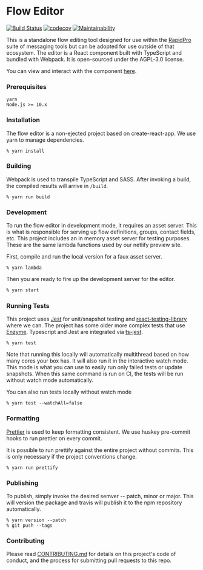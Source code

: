 # Flow Editor

[![Build Status](https://github.com/nyaruka/floweditor/workflows/Build/badge.svg)](https://github.com/nyaruka/floweditor/actions?workflow=Build)
[![codecov](https://codecov.io/gh/nyaruka/floweditor/branch/master/graph/badge.svg)](https://codecov.io/gh/nyaruka/floweditor)
[![Maintainability](https://api.codeclimate.com/v1/badges/c2200da1ba5a0176836e/maintainability)](https://codeclimate.com/github/nyaruka/floweditor/maintainability)

This is a standalone flow editing tool designed for use within the [RapidPro](https://github.com/rapidpro/rapidpro) suite of messaging tools but can be adopted for use outside of that ecosystem. The editor is a React component built with TypeScript and bundled with Webpack. It is open-sourced under the AGPL-3.0 license.

You can view and interact with the component [here](https://floweditor.nyaruka.com/).

### Prerequisites

```
yarn
Node.js >= 10.x
```

### Installation

The flow editor is a non-ejected project based on create-react-app. We use yarn to manage dependencies.

```
% yarn install
```

### Building

Webpack is used to transpile TypeScript and SASS. After invoking a build, the compiled results will arrive in `/build`.

```
% yarn run build
```

### Development

To run the flow editor in development mode, it requires an asset server. This is what is responsible for serving up flow definitions, groups, contact fields, etc. This project includes an in memory asset server for testing purposes. These are the same lambda functions used by our netlify preview site.

First, compile and run the local version for a faux asset server.

```
% yarn lambda
```

Then you are ready to fire up the development server for the editor.

```bash
% yarn start
```

### Running Tests

This project uses [Jest](https://facebook.github.io/jest/) for unit/snapshot testing and [react-testing-library](https://testing-library.com/docs/react-testing-library/intro) where we can. The project has some older more complex tests that use [Enzyme](https://github.com/airbnb/enzyme). Typescript and Jest are integrated via [ts-jest](https://github.com/kulshekhar/ts-jest).

```
% yarn test
```

Note that running this locally will automatically multithread based on how many cores your box has. It will also run it in the interactive watch mode. This mode is what you can use to easily run only failed tests or update snapshots. When this same command is run on CI, the tests will be run without watch mode automatically.

You can also run tests locally without watch mode

```
% yarn test --watchAll=false
```

### Formatting

[Prettier](https://github.com/prettier/prettier) is used to keep formatting consistent. We use huskey pre-commit hooks to run prettier on every commit.

It is possible to run prettify against the entire project without commits. This is only necessary if the project conventions change.

```
% yarn run prettify
```

### Publishing

To publish, simply invoke the desired semver -- patch, minor or major. This will version the package and travis will publish it to the npm repository automatically.

```
% yarn version --patch
% git push --tags
```

### Contributing

Please read [CONTRIBUTING.md](https://github.com/nyaruka/floweditor/blob/master/CONTRIBUTING.md) for details on this project's code of conduct, and the process for submitting pull requests to this repo.
